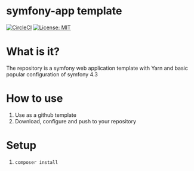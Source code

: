 # symfony-app template
[![CircleCI](https://circleci.com/gh/Ferror/symfony-app.svg?style=svg)](https://circleci.com/gh/Ferror/symfony-app)
[![License: MIT](https://img.shields.io/apm/l/vim-mode.svg)](https://opensource.org/licenses/MIT)

# What is it?
The repository is a symfony web application template with Yarn and basic popular configuration of symfony 4.3 

# How to use
1. Use as a github template
2. Download, configure and push to your repository

# Setup
1. ```composer install```
